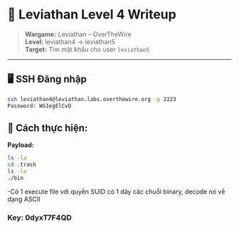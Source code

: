 # 🧪 Leviathan Level 4 Writeup

> **Wargame:** Leviathan – OverTheWire  
> **Level:** leviathan4 → leviathan5  
> **Target:** Tìm mật khẩu cho user `leviathan5`

---

## 🖥️ SSH Đăng nhập

```bash
ssh leviathan4@leviathan.labs.overthewire.org -p 2223
Password: WG1egElCvO
```

## 🔎 Cách thực hiện:   
**Payload:**   
```bash
ls -la
cd .trash
ls -la
./bin
```

-Có 1 execute file với quyền SUID có 1 dãy các chuỗi binary, decode nó về dạng ASCII   

### Key: 0dyxT7F4QD